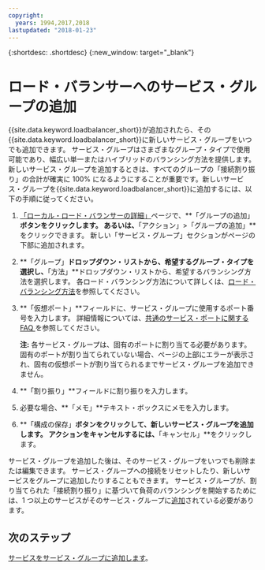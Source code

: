 ```yaml
---
copyright:
  years: 1994,2017,2018
lastupdated: "2018-01-23"
---
```


{:shortdesc: .shortdesc}
{:new_window: target="_blank"}

# ロード・バランサーへのサービス・グループの追加

{{site.data.keyword.loadbalancer_short}}が追加されたら、その{{site.data.keyword.loadbalancer_short}}に新しいサービス・グループをいつでも追加できます。 サービス・グループはさまざまなグループ・タイプで使用可能であり、幅広い単一またはハイブリッドのバランシング方法を提供します。 新しいサービス・グループを追加するときは、すべてのグループの「接続割り振り」の合計が確実に 100% になるようにすることが重要です。新しいサービス・グループを{{site.data.keyword.loadbalancer_short}}に追加するには、以下の手順に従ってください。

1. [「ローカル・ロード・バランサーの詳細」](view-all-load-balancers.html)ページで、**「グループの追加」**ボタンをクリックします。 あるいは、**「アクション」>「グループの追加」**をクリックできます。 新しい「サービス・グループ」セクションがページの下部に追加されます。
2. **「グループ」**ドロップダウン・リストから、希望するグループ・タイプを選択し、**「方法」**ドロップダウン・リストから、希望するバランシング方法を選択します。 各ロード・バランシング方法について詳しくは、[ロード・バランシング方法](load_balancing_methods.html)を参照してください。
3. **「仮想ポート」**フィールドに、サービス・グループに使用するポート番号を入力します。 詳細情報については、[共通のサービス・ポートに関する FAQ ](load-balancing-faqs-2.html#what-services-can-be-load-balanced-)を参照してください。 

	**注:** 各サービス・グループは、固有のポートに割り当てる必要があります。 固有のポートが割り当てられていない場合、ページの上部にエラーが表示され、固有の仮想ポートが割り当てられるまでサービス・グループを追加できません。
4. **「割り振り」**フィールドに割り振りを入力します。
5. 必要な場合、**「メモ」**テキスト・ボックスにメモを入力します。
6. **「構成の保存」**ボタンをクリックして、新しいサービス・グループを追加します。 アクションをキャンセルするには、**「キャンセル」**をクリックします。

サービス・グループを追加した後は、そのサービス・グループをいつでも削除または編集できます。 サービス・グループへの接続をリセットしたり、新しいサービスをグループに追加したりすることもできます。 サービス・グループが、割り当てられた「接続割り振り」に基づいて負荷のバランシングを開始するためには、1 つ以上のサービスがそのサービス・グループに[追加](add-service-service-group.html)されている必要があります。

## 次のステップ

[サービスをサービス・グループに追加します](add-service-service-group.html)。
